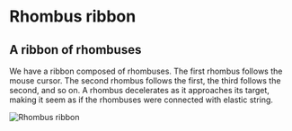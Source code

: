 # Rhombus ribbon

## A ribbon of rhombuses

We have a ribbon composed of rhombuses. The first rhombus follows the
mouse cursor. The second rhombus follows the first, the third follows
the second, and so on. A rhombus decelerates as it approaches its target,
making it seem as if the rhombuses were connected with elastic string.

![Rhombus ribbon](https://github.com/michaellaszlo/rhombus-ribbon/blob/master/screenshot.png)

